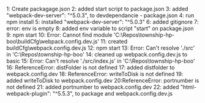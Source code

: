 1: Create packagage.json
2: added start script to package.json
3: added "webpack-dev-server": "^5.0.3", to devdependancie - package.json
4: run npm install
5: installed "webpack-dev-server": "^5.0.3"
6: added gitignore
7: error: env is empty
8: added env variable to script "start" on package.json
9: npm start
10: Error: Cannot find module 'C:\Repos\township-hp-boo\buildCfg\webpack.config.dev.js'
11: created buildCfg\webpack.config.dev.js
12: npm start
13:  Error: Can't resolve './src' in 'C:\Repos\township-hp-boo' 
14: cleaned up webpack.config.dev.js to basic 
15: Error: Can't resolve './src/index.js' in 'C:\Repos\township-hp-boo'
16: ReferenceError: distFolder is not defined
17: added distfolder to webpack.config.dev
18: ReferenceError: writeToDisk is not defined
19: added writeToDisk to webpack.config.dev
20:ReferenceError: portnumber is not defined
21: added portnumber to webpack.config.dev
22: added "html-webpack-plugin": "^5.5.3", to package and webpack.config.dev.js




